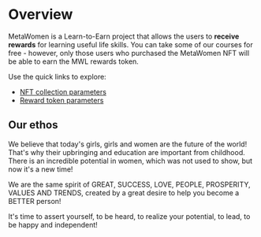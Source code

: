 # Overview

MetaWomen is a Learn-to-Earn project that allows the users to **receive rewards** for learning useful life skills. You can take some of our courses for free - however, only those users who purchased the MetaWomen NFT will be able to earn the MWL rewards token.

Use the quick links to explore:

* [NFT collection parameters](./Tokenomics/NFTCollection.md)
* [Reward token parameters](./Tokenomics/Token.md)

## Our ethos

We believe that today's girls, girls and women are the future of the world! That's why their upbringing and education are important from childhood. There is an incredible potential in women, which was not used to show, but now it's a new time!

We are the same spirit of GREAT, SUCCESS, LOVE, PEOPLE, PROSPERITY, VALUES AND TRENDS, created by a great desire to help you become a BETTER person!

It's time to assert yourself, to be heard, to realize your potential, to lead, to be happy and independent!

<!--

Welcome to MetaWomen wiki!
This document describes the complete tokenomics of our project. It is aimed at professional investors, and contains all terms & formulas that show the project's underlying model.

-->
